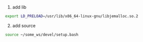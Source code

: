 1. add lib

```bash
export LD_PRELOAD=/usr/lib/x86_64-linux-gnu/libjemalloc.so.2
```

2. add source

```bash
source ~/some_ws/devel/setup.bash
```